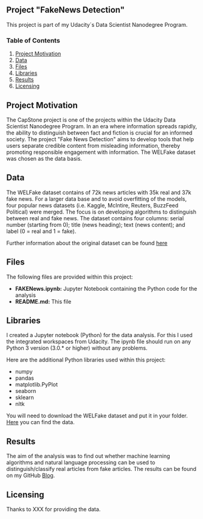 ## Project "FakeNews Detection"

This project is part of my Udacity´s Data Scientist Nanodegree Program. 

### Table of Contents
 
1. [Project Motivation](#motivation)
2. [Data](#data)
3. [Files](#files)
4. [Libraries](#libraries)
5. [Results](#results)
6. [Licensing](#licensing)

## Project Motivation <a name="motivation"></a>

The CapStone project is one of the projects within the Udacity Data Scientist Nanodegree Program. In an era where information spreads rapidly, the ability to distinguish between fact and fiction is crucial for an informed society. The project "Fake News Detection" aims to develop tools that help users separate credible content from misleading information, thereby promoting responsible engagement with information. The WELFake dataset was chosen as the data basis.

## Data <a name="data"></a>

The WELFake dataset contains of 72k news articles with 35k real and 37k fake news. For a larger data base and to avoid overfitting of the models, four popular news datasets (i.e. Kaggle, McIntire, Reuters, BuzzFeed Political) were merged. The focus is on developing algorithms to distinguish between real and fake news. The dataset contains four columns: serial number (starting from 0); title (news heading); text (news content); and label (0 = real and 1 = fake).</br>

Further information about the original dataset can be found [here](https://zenodo.org/records/4561253)

## Files <a name="files"></a>

The following files are provided within this project:
<ul>
  <li><b>FAKENews.ipynb:</b> Jupyter Notebook containing the Python code for the analysis</li>
  <li><b>README.md:</b> This file</li>
</ul>

## Libraries <a name="libraries"></a>

I created a Jupyter notebook (Python) for the data analysis. For this I used the integrated workspaces from Udacity. The ipynb file should run on any Python 3 version (3.0.* or higher) without any problems.</br>

Here are the additional Python libraries used within this project:
<ul>
  <li>numpy</li>
  <li>pandas</li>
  <li>matplotlib.PyPlot</li>
  <li>seaborn</li>
  <li>sklearn</li>
  <li>nltk</li>
</ul>

You will need to download the WELFake dataset and put it in your folder. [Here](https://zenodo.org/records/4561253) you can find the data. </br>

## Results <a name="results"></a>

The aim of the analysis was to find out whether machine learning algorithms and natural language processing can be used to distinguish/classify real articles from fake articles. The results can be found on my GitHub [Blog](https://techdataman.github.io/2024/10/11/blog-post-second.html).

## Licensing <a name="licensing"></a>

Thanks to XXX for providing the data.
